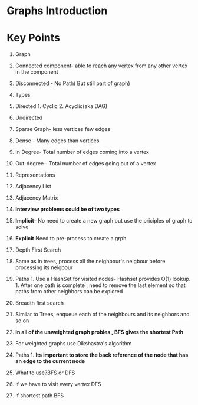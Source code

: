 Graphs Introduction
===========================================================================

Key Points
====================

1. Graph
  1. Connected component- able to reach any vertex from any other vertex in the component
  1. Disconnected - No Path( But still part of graph)
1. Types
  1. Directed
    1. Cyclic
    2. Acyclic(aka DAG)
  2. Undirected
1. Sparse Graph- less vertices few edges
1. Dense - Many edges than vertices
1. In Degree- Total number of edges coming into a vertex
1. Out-degree - Total number of edges going out of a vertex
1. Representations
  1. Adjacency List
  1. Adjacency Matrix
1. <b> Interview problems could be of two types </b>
  1. <b>Implicit</b>- No need to create a new graph but use the priciples of graph to solve
  1. <b>Explicit</b> Need to pre-process to create a grph
  
1. Depth First Search
  1. Same as in trees, process all the neighbour's neigbour before processing its neigbour
  1. Paths
    1. Use a HashSet for visited nodes- Hashset provides O(1) lookup.
    1. After one path is complete , need to remove the last element so that paths from other neighbors can be explored
1. Breadth first search
  1. Similar to Trees, enqueue each of the neighbours and its neighbors and so on
  1. <b>In all of the unweighted graph probles , BFS gives the shortest Path</b>
  1. For weighted graphs use Dikshastra's algorithm
  1. Paths
    1. <b> Its important to store the back reference of the node that has an edge to the current node</b>
    
1. What to use?BFS or DFS
  1. If we have to visit every vertex DFS
  1. If shortest path BFS


